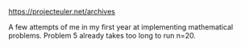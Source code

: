 https://projecteuler.net/archives

A few attempts of me in my first year at implementing mathematical problems. Problem 5 already takes too long to run n=20.
